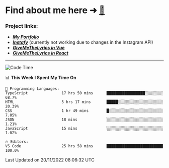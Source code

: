 # Find about me here ➜ [🧑](https://pauabella.dev)

### Project links:
- ***[My Portfolio](https://pauabella.dev)***
- ***[Instafy](https://instafy.me)*** (currently not working due to changes in the Instagram API)
- ***[GiveMeTheLyrics in Vue](https://lyrics.pauabella.dev)***
- ***[GiveMeTheLyrics in React](https://pauabella.dev/GiveMeTheLyrics)***

---
<!--START_SECTION:waka-->
![Code Time](http://img.shields.io/badge/Code%20Time-1%2C658%20hrs%2033%20mins-blue)

📊 **This Week I Spent My Time On** 

```text
💬 Programming Languages: 
TypeScript               17 hrs 50 mins      █████████████████░░░░░░░░   68.7% 
HTML                     5 hrs 17 mins       █████░░░░░░░░░░░░░░░░░░░░   20.39% 
CSS                      1 hr 49 mins        █░░░░░░░░░░░░░░░░░░░░░░░░   7.05% 
JSON                     18 mins             ░░░░░░░░░░░░░░░░░░░░░░░░░   1.21% 
JavaScript               15 mins             ░░░░░░░░░░░░░░░░░░░░░░░░░   1.02%

🔥 Editors: 
VS Code                  25 hrs 58 mins      █████████████████████████   100.0%

```


 Last Updated on 20/11/2022 08:06:32 UTC
<!--END_SECTION:waka-->
